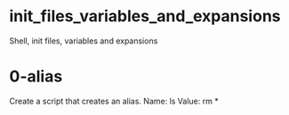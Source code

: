# init_files_variables_and_expansions
Shell, init files, variables and expansions

# 0-alias
Create a script that creates an alias.
       Name: ls
       Value: rm *
       